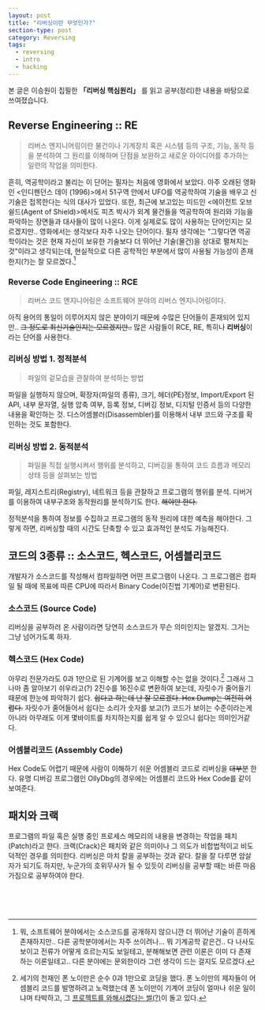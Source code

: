 ```yaml
---
layout: post
title: "리버싱이란 무엇인가?"
section-type: post
category: Reversing
tags:
  - reversing
  - intro
  - hacking
---
```


본 글은 이승원이 집필한 **「리버싱 핵심원리」** 를 읽고 공부(정리)한 내용을 바탕으로 쓰여졌습니다.

## Reverse Engineering :: RE

> 리버스 엔지니어링이란 물건이나 기계장치 혹은 시스템 등의 구조, 기능, 동작 등을 분석하여 그 원리를 이해하며 단점을 보완하고 새로운 아이디어를 추가하는 일련의 작업을 의미한다.

흔히, 역공학이라고 불리는 이 단어는 필자는 처음에 영화에서 보았다. 아주 오래된 영화인 <인디펜던스 데이 (1996)>에서 51구역 안에서 UFO를 역공학하여 기술을 배우고 신기술은 접목한다는 식의 대사가 있었다. 또한, 최근에 보고있는 미드인 <에이전트 오브 쉴드(Agent of Shield)>에서도 피츠 박사가 외계 물건들을 역공학하여 원리와 기능을 파악하는 장면들과 대사들이 많이 나온다. 이게 실제로도 많이 사용하는 단어인지는 모르겠지만.. 영화에서는 생각보다 자주 나오는 단어이다. 필자 생각에는 "그렇다면 역공학이라는 것은 현재 자신이 보유한 기술보다 더 뛰어난 기술(물건)을 상대로 펼쳐지는 것"이라고 생각되는데, 현실적으로 다른 공학적인 부분에서 많이 사용될 가능성이 존재한지(?)는 잘 모르겠다.[^1]

### Reverse Code Engineering :: RCE

> 리버스 코드 엔지니어링은 소프트웨어 분야의 리버스 엔지니어링이다.

아직 용어의 통일이 이루어지지 않은 분야이기 때문에 수많은 단어들이 혼재되어 있지만.. ~~그 정도로 최신기술인지는 모르겠지만..~~ 많은 사람들이 RCE, RE, 특히나 **리버싱**이라는 단어를 사용한다.

### 리버싱 방법 1. 정적분석

> 파일의 겉모습을 관찰하여 분석하는 방법

파일을 실행하지 않으며, 확장자(파일의 종류), 크기, 헤더(PE)정보, Import/Export 된 API, 내부 문자열, 실행 압축 여부, 등록 정보, 디버깅 정보, 디지털 인증서 등의 다양한 내용을 확인하는 것. 디스어셈블러(Disassembler)를 이용해서 내부 코드와 구조를 확인하는 것도 포함한다.

### 리버싱 방법 2. 동적분석

> 파일을 직접 실행시켜서 행위를 분석하고, 디버깅을 통하여 코드 흐름과 메모리 상태 등을 살펴보는 방법

파일, 레지스트리(Registry), 네트워크 등을 관찰하고 프로그램의 행위를 분석. 디버거를 이용하여 내부구조와 동작원리를 분석하기도 한다. ~~해야만 한다.~~

정적분석을 통하여 정보를 수집하고 프로그램의 동작 원리에 대한 예측을 해야한다. 그렇게 하면, 리버싱할 때의 시간도 단축할 수 있고 효과적인 분석도 가능해진다.

## 코드의 3종류 ::  소스코드, 헥스코드, 어셈블리코드

개발자가 소스코드를 작성해서 컴파일하면 어떤 프로그램이 나온다. 그 프로그램은 컴파일 될 때에 목표에 따른 CPU에 따라서 Binary Code(이진법 기계어)로 변환된다.

### 소스코드 (Source Code)

리버싱을 공부하러 온 사람이라면 당연히 소스코드가 무슨 의미인지는 알겠지. 그거는 그냥 넘어가도록 하자.

### 헥스코드 (Hex Code)

아무리 전문가라도 0과 1만으로 된 기계어를 보고 이해할 수는 없을 것이다.[^2] 그래서 그나마 좀 알아보기 쉬우라고(?) 2진수를 16진수로 변환하여 보는데, 자릿수가 줄어들기 때문에 한눈에 파악하기 쉽다. ~~쉽다고 하는데 난 잘 모르겠다. Hex Dump는 여전히 어렵다.~~ 자릿수가 줄어들어서 쉽다는 소리가 숫자를 보고(?) 코드가 보이는 수준이라는게 아니라 아무래도 이게 몇바이트를 차지하는지를 쉽게 알 수 있으니 쉽다는 의미인거같다.

### 어셈블리코드 (Assembly Code)

Hex Code도 어렵기 때문에 사람이 이해하기 쉬운 어셈블리 코드로 리버싱을 ~~대부분~~ 한다. 유명 디버깅 프로그램인 OllyDbg의 경우에는 어셈블리 코드와 Hex Code를 같이 보여준다.

## 패치와 크랙

프로그램의 파일 혹은 실행 중인 프로세스 메모리의 내용을 변경하는 작업을 패치(Patch)라고 한다. 크랙(Crack)은 패치와 같은 의미이나 그 의도가 비합법적이고 비도덕적인 경우를 의미한다. 리버싱은 마치 칼을 공부하는 것과 같다. 칼을 잘 다루면 암살자가 되기도 하지만, 누군가의 호위무사가 될 수 있듯이 리버싱을 공부할 때는 바른 마음가짐으로 공부하여야 한다.

<br /><br /><br />
[^1]: 뭐, 소프트웨어 분야에서는 소스코드를 공개하지 않으니깐 더 뛰어난 기술이 흔하게 존재하지만.. 다른 공학분야에서는 자주 쓰이려나... 뭐 기계공학 같은건.. 다 나사도 보이고 전류가 어떻게 흐르는지도 보일테고, 분해해보면 관련 이론은 이미 다 존재하는 이론일테고.. 다른 분야에는 문외한이라 그런 생각이 드는 걸지도 모르겠다.

[^2]: 세기의 천재인 폰 노이만은 순수 0과 1만으로 코딩을 했다. 폰 노이만의 제자들이 어셈블리 코드를 발명하려고 노력했는데 폰 노이만이 기계어 코딩이 얼마나 쉬운 일이냐며 타박하고, 그 [프로젝트를 와해시켰다는 썰(?)][279d4a28]이 돌고 있다.

  [279d4a28]: https://namu.wiki/w/%EC%96%B4%EC%85%88%EB%B8%94%EB%A6%AC%EC%96%B4#s-5 "Link"
